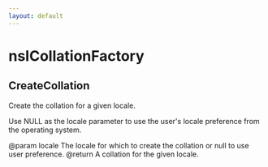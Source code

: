 ```yaml
---
layout: default
---
```


# nsICollationFactory #

## CreateCollation ##

Create the collation for a given locale.

Use NULL as the locale parameter to use the user's locale preference
from the operating system.

@param locale
       The locale for which to create the collation or null to use
       user preference.
@return A collation for the given locale.

